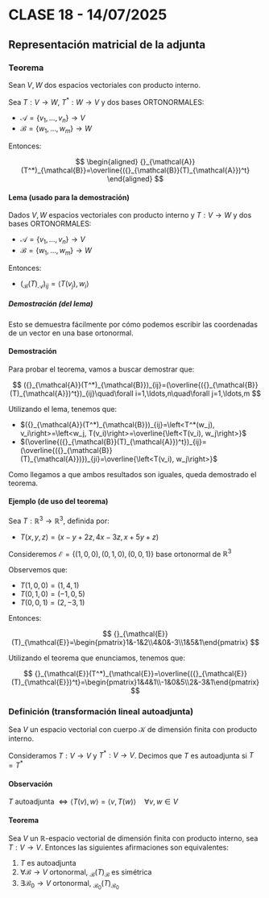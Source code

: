 # CLASE 18 - 14/07/2025

## Representación matricial de la adjunta

### Teorema

Sean $V,W$ dos espacios vectoriales con producto interno.

Sea $T:V\to W$, $T^*:W\to V$ y dos bases ORTONORMALES:
- $\mathcal{A}=\{v_1,\ldots,v_n\}\to V$
- $\mathcal{B}=\{w_1,\ldots,w_m\}\to W$

Entonces:

$$
\begin{aligned}
{}_{\mathcal{A}}(T^*)_{\mathcal{B}}=\overline{({}_{\mathcal{B}}(T)_{\mathcal{A}})^t}
\end{aligned}
$$

#### Lema (usado para la demostración)

Dados $V,W$ espacios vectoriales con producto interno y $T:V\to W$ y dos bases ORTONORMALES:

- $\mathcal{A}=\{v_1,\ldots,v_n\}\to V$
- $\mathcal{B}=\{w_1,\ldots,w_m\}\to W$

Entonces:

- $({}_{\mathcal{B}}(T)_{\mathcal{A}})_{ij}=\left<T(v_j), w_i\right>$

##### Demostración (del lema)

Esto se demuestra fácilmente por cómo podemos escribir las coordenadas de un vector en una base ortonormal.

#### Demostración

Para probar el teorema, vamos a buscar demostrar que:

$$
({}_{\mathcal{A}}(T^*)_{\mathcal{B}})_{ij}=(\overline{({}_{\mathcal{B}}(T)_{\mathcal{A}})^t})_{ij}\quad\forall i=1,\ldots,n\quad\forall j=1,\ldots,m
$$

Utilizando el lema, tenemos que:

- $({}_{\mathcal{A}}(T^*)_{\mathcal{B}})_{ij}=\left<T^*(w_j), v_i\right>=\left<w_j, T(v_i)\right>=\overline{\left<T(v_i), w_j\right>}$
- $(\overline{({}_{\mathcal{B}}(T)_{\mathcal{A}})^t})_{ij}=(\overline{({}_{\mathcal{B}}(T)_{\mathcal{A}})})_{ji}=\overline{\left<T(v_i), w_j\right>}$

Como llegamos a que ambos resultados son iguales, queda demostrado el teorema.

#### Ejemplo (de uso del teorema)

Sea $T:\mathbb{R}^3\to\mathbb{R}^3$, definida por:
- $T(x,y,z)=(x-y+2z,4x-3z, x+5y+z)$

Consideremos $\mathcal{E}=\{(1,0,0),(0,1,0),(0,0,1)\}$ base ortonormal de $\mathbb{R}^3$

Observemos que:

- $T(1,0,0)=(1,4,1)$
- $T(0,1,0)=(-1,0,5)$
- $T(0,0,1)=(2,-3,1)$

Entonces:

$$
{}_{\mathcal{E}}(T)_{\mathcal{E}}=\begin{pmatrix}1&-1&2\\4&0&-3\\1&5&1\end{pmatrix}
$$

Utilizando el teorema que enunciamos, tenemos que:

$$
{}_{\mathcal{E}}(T^*)_{\mathcal{E}}=\overline{({}_{\mathcal{E}}(T)_{\mathcal{E}})^t}=\begin{pmatrix}1&4&1\\-1&0&5\\2&-3&1\end{pmatrix}
$$

### Definición (transformación lineal autoadjunta)

Sea $V$ un espacio vectorial con cuerpo $\mathcal{K}$ de dimensión finita con producto interno.

Consideramos $T:V\to V$ y $T^*:V\to V$. Decimos que $T$ es autoadjunta si $T=T^*$

#### Observación

$T$ autoadjunta $\iff\left<T(v), w\right>=\left<v, T(w)\right>\quad\forall v,w\in V$

#### Teorema

Sea $V$ un $\mathbb{R}$-espacio vectorial de dimensión finita con producto interno, sea $T:V\to V$. Entonces las siguientes afirmaciones son equivalentes:

1. $T$ es autoadjunta
2. $\forall\mathcal{B}\to V$ ortonormal, ${}_{\mathcal{B}}(T)_{\mathcal{B}}$ es simétrica
3. $\exists\mathcal{B}_0\to V$ ortonormal, ${}_{\mathcal{B}_0}(T)_{\mathcal{B_0}}$